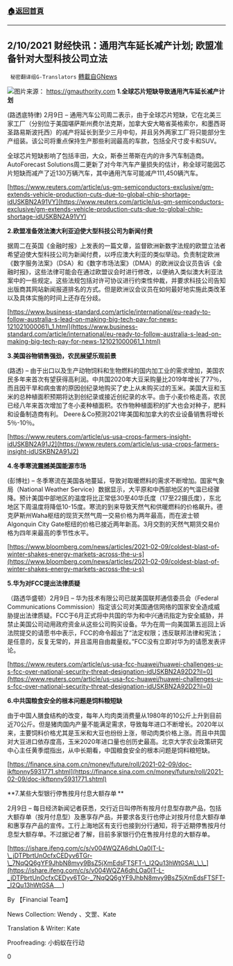 ###  [:house:返回首頁](https://github.com/ourhimalayas/txt)
---

## 2/10/2021 财经快讯：通用汽车延长减产计划; 欧盟准备针对大型科技公司立法
` 秘密翻译组G-Translators` [轉載自GNews](https://gnews.org/zh-hans/900169/)

![]()![](https://gnews.org/wp-content/uploads/2021/02/2021-02-10_232613.png)图片来源： https://gmauthority.com
**1.全球芯片短缺导致通用汽车延长减产计划**

(路透底特律) 2月9日 – 通用汽车公司周二表示，由于全球芯片短缺，它在北美三家工厂（分别位于美国堪萨斯州费尔法克斯，加拿大安大略省英格索尔，和墨西哥圣路易斯波托西）的减产将延长到至少三月中旬，并且另外两家工厂将只能部分生产组装。该公司将重点保持生产那些利润最高的车款，包括全尺寸皮卡和SUV。

全球芯片短缺影响了包括丰田，大众，斯泰兰蒂斯在内的许多汽车制造商。AutoForecast Solutions周二更新了对今年汽车产量损失的估计，称全球可能因芯片短缺而减产了近130万辆汽车，其中通用汽车可能减产111,450辆汽车。

[https://www.reuters.com/article/us-gm-semiconductors-exclusive/gm-extends-vehicle-production-cuts-due-to-global-chip-shortage-idUSKBN2A91VY](https://www.reuters.com/article/us-gm-semiconductors-exclusive/gm-extends-vehicle-production-cuts-due-to-global-chip-shortage-idUSKBN2A91VY)

**2.欧盟准备效法澳大利亚迫使大型科技公司为新闻付费**

据周二在英国《金融时报》上发表的一篇文章，监督欧洲新数字法规的欧盟立法者希望迫使大型科技公司为新闻付费，以呼应澳大利亚的类似举动。负责制定欧洲《数字服务法案》（DSA）和《数字市场法案》（DMA）的欧洲议会议员告诉《金融时报》，这些法律可能会在通过欧盟议会时进行修改，以便纳入类似澳大利亚法案中的一些规定。这些法规包括对许可协议进行约束性仲裁，并要求科技公司告知出版商其网站新闻报道排名的方式。但是欧洲议会议员在如何最好地实施此类改革以及具体实施的时间上还存在分歧。

[https://www.business-standard.com/article/international/eu-ready-to-follow-australia-s-lead-on-making-big-tech-pay-for-news-121021000061\_1.html](https://www.business-standard.com/article/international/eu-ready-to-follow-australia-s-lead-on-making-big-tech-pay-for-news-121021000061_1.html)

**3.美国谷物销售强劲，农民展望乐观前景**

(路透) – 由于出口以及生产动物饲料和生物燃料的国内加工业的需求增加，美国农民多年来首次有望获得高利润。中共国2020年大豆采购量比2019年增长了77％，而且因干旱和病虫害的原因创纪录地购买了史上从未购买过的玉米。美国大豆和玉米的总种植面积预期将达到创纪录或接近创纪录的水平。由于小麦价格走高，农民已经八年来首次增加了冬小麦种植面积。农作物种植面积的扩大也会对种子，肥料和设备制造商有利。 Deere＆Co预测2021年美国和加拿大的农业设备销售将增长5％-10％。

[https://www.reuters.com/article/us-usa-crops-farmers-insight-idUSKBN2A91J2](https://www.reuters.com/article/us-usa-crops-farmers-insight-idUSKBN2A91J2)

**4.冬季寒流震撼美国能源市场**

(彭博社) – 冬季寒流在美国各地蔓延，导致对取暖燃料的需求不断增加。国家气象局（National Weather Service）数据显示，大平原和中西部地区的气温已经骤降。预计美国中部地区的温度将比正常低30至40华氏度（17至22摄氏度），东北地区下周温度将降低10-15度。寒流的到来导致天然气和供暖燃料的价格飙升。德克萨斯州Waha枢纽的现货天然气周一交易价格为两年最高，而在波士顿Algonquin City Gate枢纽的价格已接近两年新高。3月交割的天然气期货交易价格为四年来最高的季节性水平。

[https://www.bloomberg.com/news/articles/2021-02-09/coldest-blast-of-winter-shakes-energy-markets-across-the-u-s](https://www.bloomberg.com/news/articles/2021-02-09/coldest-blast-of-winter-shakes-energy-markets-across-the-u-s)

**5.华为对FCC提出法律质疑**

（路透华盛顿）2月9日 – 华为技术有限公司已就美国联邦通信委员会（Federal Communications Commission）指定该公司对美国通信网络的国家安全造成威胁提出法律质疑。FCC于6月正式将中共国的华为和中兴通讯指定为安全威胁，并禁止美国公司动用政府资金从这些公司购买设备。华为在周一向美国第五巡回上诉法院提交的请愿书中表示，FCC的命令超出了“法定权限；违反联邦法律和宪法；是任意的，反复无常的，并且滥用自由裁量权。”FCC没有立即对华为的请愿发表评论。

[https://www.reuters.com/article/us-usa-fcc-huawei/huawei-challenges-u-s-fcc-over-national-security-threat-designation-idUSKBN2A92D2?il=0](https://www.reuters.com/article/us-usa-fcc-huawei/huawei-challenges-u-s-fcc-over-national-security-threat-designation-idUSKBN2A92D2?il=0)

**6.中共国粮食安全的根本问题是饲料粮短缺**

由于中国人膳食结构的改变，每年人均肉类消费量从1980年的10公斤上升到目前近70公斤。但是猪肉国内产量不能满足需求，导致每年进口不断增长。2020年以来，主要饲料价格尤其是玉米和大豆也纷纷上涨，带动肉类价格上涨。而且中共国对大豆进口依存度高，玉米2020年进口量也创历史最高。北京大学农业政策研究中心主任黄季焜指出，从中长期看，中国粮食安全的根本问题是饲料粮短缺。

[https://finance.sina.com.cn/money/future/roll/2021-02-09/doc-ikftpnny5931771.shtml](https://finance.sina.com.cn/money/future/roll/2021-02-09/doc-ikftpnny5931771.shtml)

**7.某些大型银行停售按月付息大额存单 **

2月9日 – 每日经济新闻记者获悉，交行近日叫停所有按月付息型存款产品，包括大额存单（按月付息型）及惠享存产品，并要求各支行也停止对按月付息大额存单和惠享存产品的宣传。工行上海地区有支行也接到分行通知，将于近期停售按月付息型大额存单。不过据记者了解，目前多家银行仍在售按月付息的大额存单。

[https://ishare.ifeng.com/c/s/v004WQZA6dhLOa0IT-L-\_jDTPbrtUnOcfxCEDyv6TGr-\_7NqQQ6gYF9JhbN8mvy9BsZ5jXmEdsFTSFT-\_I2Qu13hWtGSA\_\_\_](https://ishare.ifeng.com/c/s/v004WQZA6dhLOa0IT-L-_jDTPbrtUnOcfxCEDyv6TGr-_7NqQQ6gYF9JhbN8mvy9BsZ5jXmEdsFTSFT-_I2Qu13hWtGSA___)

By 【Financial Team】

News Collection: Wendy 、文罡、Kate

Translation & Writer: Kate

Proofreading: 小蚂蚁在行动

0
